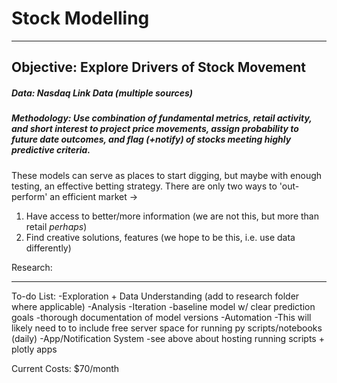 # Stock Modelling

-------

## Objective: Explore Drivers of Stock Movement

##### Data: Nasdaq Link Data (multiple sources)
##### Methodology: Use combination of fundamental metrics, retail activity, and short interest to project price movements, assign probability to future date outcomes, and flag (+notify) of stocks meeting highly predictive criteria.

These models can serve as places to start digging, but maybe with enough testing, an effective betting strategy.
There are only two ways to 'out-perform' an efficient market ->

1) Have access to better/more information (we are not this, but more than retail *perhaps*)
2) Find creative solutions, features (we hope to be this, i.e. use data differently)

Research: 

------

To-do List:
    -Exploration + Data Understanding (add to research folder where applicable)
    -Analysis
    -Iteration
        -baseline model w/ clear prediction goals
        -thorough documentation of model versions 
    -Automation
        -This will likely need to to include free server space for running py scripts/notebooks (daily)
    -App/Notification System
        -see above about hosting running scripts + plotly apps
    
Current Costs: $70/month